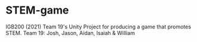 # STEM-game
IGB200 (2021) Team 19's Unity Project for producing a game that promotes STEM.
Team 19: Josh, Jason, Aidan, Isaiah & William
